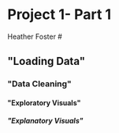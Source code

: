 # Project 1- Part 1
Heather Foster #
## "Loading Data" ##
### "Data Cleaning" ###
#### "Exploratory Visuals" ####
##### "Explanatory Visuals" #####
